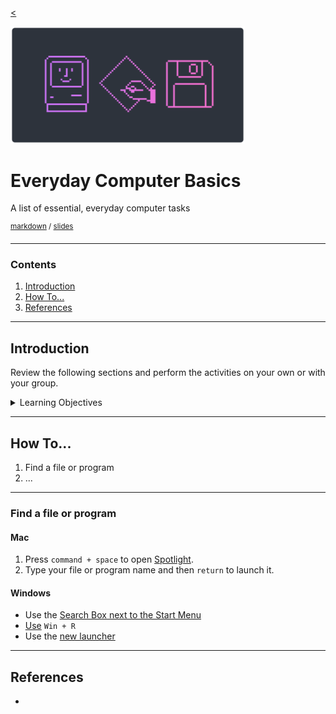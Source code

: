 <!-- paginate: true -->

[<](../README.md)

<img width="375" src="../assets/img/banner/banner-basics.png">

# Everyday Computer Basics

A list of essential, everyday computer tasks

<sup class="small">[markdown](../topics/basics.md) / [slides](../slides/basics.html)</sup>

<!--
Presentation comments ...
-->


---


### Contents

1. [Introduction](#introduction)
1. [How To...](#how-to)
1. [References](#references)


---


## Introduction

Review the following sections and perform the activities on your own or with your group.

<details>
<summary>Learning Objectives</summary>

Students who complete the following will be able to:

- Describe and demonstrate essential, everyday tasks to use computers
<!-- - List ...
- Explain ...
- Demonstrate ... -->

</details>









---


## How To...

1. Find a file or program
1. ...


---


### Find a file or program

#### Mac

1. Press `command + space` to open [Spotlight](https://support.apple.com/lt-lt/guide/mac-help/mchlp1008/mac).
1. Type your file or program name and then `return` to launch it.

#### Windows

- Use the [Search Box next to the Start Menu](https://edu.gcfglobal.org/en/windowsbasics/finding-files-on-your-computer/1/)
- [Use](https://defkey.com/what-means/win-r) `Win + R`
- Use the [new launcher](https://www.theverge.com/2020/4/17/21224904/microsoft-windows-10-launcher-powertoy-spotlight-alfred-details)






---

## References

-  
